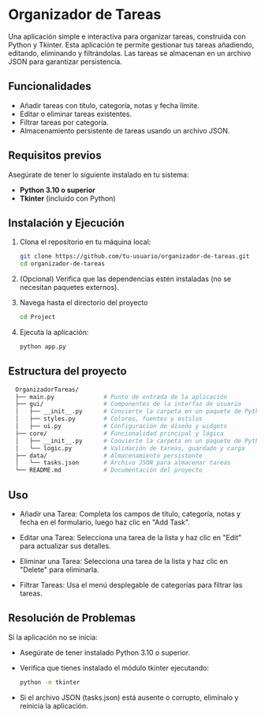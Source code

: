 # Organizador de Tareas

Una aplicación simple e interactiva para organizar tareas, construida con Python y Tkinter. Esta aplicación te permite gestionar tus tareas añadiendo, editando, eliminando y filtrándolas. Las tareas se almacenan en un archivo JSON para garantizar persistencia.

## Funcionalidades

- Añadir tareas con título, categoría, notas y fecha límite.
- Editar o eliminar tareas existentes.
- Filtrar tareas por categoría.
- Almacenamiento persistente de tareas usando un archivo JSON.

## Requisitos previos

Asegúrate de tener lo siguiente instalado en tu sistema:

- **Python 3.10 o superior**
- **Tkinter** (incluido con Python)

## Instalación y Ejecución

1. Clona el repositorio en tu máquina local:

   ```bash
   git clone https://github.com/tu-usuario/organizador-de-tareas.git
   cd organizador-de-tareas
   ```

2. (Opcional) Verifica que las dependencias estén instaladas (no se necesitan paquetes externos).

3. Navega hasta el directorio del proyecto

   ```bash
   cd Project
   ```

4. Ejecuta la aplicación:

   ```bash
   python app.py
   ```

## Estructura del proyecto

```bash
  OrganizadorTareas/
  ├── main.py              # Punto de entrada de la aplicación
  ├── gui/                 # Componentes de la interfaz de usuario
  │   ├── __init__.py      # Convierte la carpeta en un paquete de Python
  │   ├── styles.py        # Colores, fuentes y estilos
  │   ├── ui.py            # Configuración de diseño y widgets
  ├── core/                # Funcionalidad principal y lógica
  │   ├── __init__.py      # Convierte la carpeta en un paquete de Python
  │   └── logic.py         # Validación de tareas, guardado y carga
  ├── data/                # Almacenamiento persistente
  │   └── tasks.json       # Archivo JSON para almacenar tareas
  └── README.md            # Documentación del proyecto
```

## Uso

- Añadir una Tarea:
  Completa los campos de título, categoría, notas y fecha en el formulario, luego haz clic en "Add Task".

- Editar una Tarea:
  Selecciona una tarea de la lista y haz clic en "Edit" para actualizar sus detalles.

- Eliminar una Tarea:
  Selecciona una tarea de la lista y haz clic en "Delete" para eliminarla.

- Filtrar Tareas:
  Usa el menú desplegable de categorías para filtrar las tareas.

## Resolución de Problemas

Si la aplicación no se inicia:

- Asegúrate de tener instalado Python 3.10 o superior.
- Verifica que tienes instalado el módulo tkinter ejecutando:

  ```bash
  python -m tkinter
  ```

- Si el archivo JSON (tasks.json) está ausente o corrupto, elimínalo y reinicia la aplicación.

